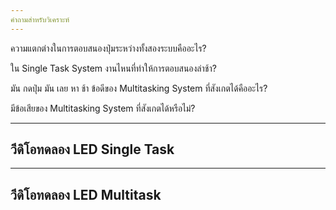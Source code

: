 ```yaml
---
คำถามสำหรับวิเคราะห์
---
```

ความแตกต่างในการตอบสนองปุ่มระหว่างทั้งสองระบบคืออะไร?

ใน Single Task System งานไหนที่ทำให้การตอบสนองล่าช้า?

มัน กดปุ่ม มัน เลย หา ช้า
ข้อดีของ Multitasking System ที่สังเกตได้คืออะไร?

มีข้อเสียของ Multitasking System ที่สังเกตได้หรือไม่?



---
วีดิโอทดลอง LED Single Task
---



---
วีดิโอทดลอง LED Multitask
---

